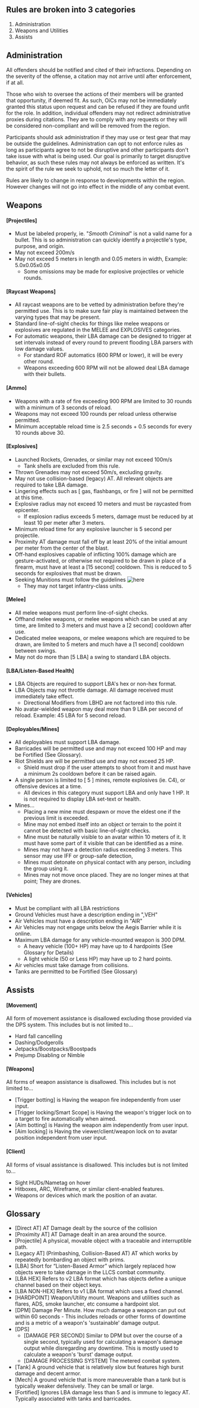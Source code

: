 ## **Rules are broken into 3 categories**
1. Administration
2. Weapons and Utilities
3. Assists

## **Administration**
   All offenders should be notified and cited of their infractions. Depending on the severity of the offense, a citation may not arrive until after enforcement, if at all.

   Those who wish to oversee the actions of their members will be granted that opportunity, if deemed fit. As such, OiCs may not be immediately granted this status upon request and can be refused if they are found unfit for the role. In addition, individual offenders may not redirect administrative proxies during citations. They are to comply with any requests or they will be considered non-compliant and will be removed from the region.

   Participants should ask administration if they may use or test gear that may be outside the guidelines. Administration can opt to not enforce rules as long as participants agree to not be disruptive and other participants don't take issue with what is being used. Our goal is primarily to target disruptive behavior, as such these rules may not always be enforced as written. It's the spirit of the rule we seek to uphold, not so much the letter of it.

   Rules are likely to change in response to developments within the region. However changes will not go into effect in the middle of any combat event.
    
## **Weapons**
    
#### [Projectiles]
- Must be labeled properly, ie. "*Smooth Criminal*" is not a valid name for a bullet. This is so administration can quickly identify a projectile's type, purpose, and origin.
- May not exceed 200m/s
- May not exceed 5 meters in length and 0.05 meters in width, Example: 5.0x0.05x0.05
    - Some omissions may be made for explosive projectiles or vehicle rounds.

#### [Raycast Weapons]
- All raycast weapons are to be vetted by administration before they're permitted use. This is to make sure fair play is maintained between the varying types that may be present.
- Standard line-of-sight checks for things like melee weapons or explosives are regulated in the MELEE and EXPLOSIVES categories.
- For automatic weapons, their LBA damage can be designed to trigger at set intervals instead of every round to prevent flooding LBA parsers with low damage values. 
    - For standard ROF automatics (600 RPM or lower), it will be every other round.
    - Weapons exceeding 600 RPM will not be allowed deal LBA damage with their bullets.

####    [Ammo]
- Weapons with a rate of fire exceeding 900 RPM are limited to 30 rounds with a minimum of 3 seconds of reload.
- Weapons may not exceed 100 rounds per reload unless otherwise permitted.
- Minimum acceptable reload time is 2.5 seconds + 0.5 seconds for every 10 rounds above 30.

####    [Explosives]
- Launched Rockets, Grenades, or similar may not exceed 100m/s
    - Tank shells are excluded from this rule.
- Thrown Grenades may not exceed 50m/s, excluding gravity.
- May not use collision-based (legacy) AT. All relevant objects are required to take LBA damage.
- Lingering effects such as [ gas, flashbangs, or  fire ] will not be permitted at this time.
- Explosive radius may not exceed 10 meters and must be raycasted from epicenter.
    - If explosion radius exceeds 5 meters, damage must be reduced by at least 10 per meter after 3 meters.
- Minimum reload time for any explosive launcher is 5 second per projectile.
- Proximity AT damage must fall off by at least 20% of the initial amount per meter from the center of the blast.
- Off-hand explosives capable of inflicting 100% damage which are gesture-activated, or otherwise not required to be drawn in place of a firearm, must have at least a [15 second] cooldown. This is reduced to 5 seconds for explosives that must be drawn.
- Seeking Munitions must follow the guidelines ![here](https://github.com/MalefactorIX/SLMC-Seeker-2020)
    - They may not target infantry-class units.

####    [Melee]
- All melee weapons must perform line-of-sight checks.
- Offhand melee weapons, or melee weapons which can be used at any time, are limited to 3 meters and must have a [2 second] cooldown after use.
- Dedicated melee weapons, or melee weapons which are required to be drawn, are limited to 5 meters and much have a [1 second] cooldown between swings.
- May not do more than [5 LBA] a swing to standard LBA objects.

####    [LBA/Listen-Based Health]
- LBA Objects are required to support LBA's hex or non-hex format.
- LBA Objects may not throttle damage. All damage received must immediately take effect. 
    - Directional Modifiers from LBHD are not factored into this rule.
- No avatar-wielded weapon may deal more than 9 LBA per second of reload. Example: 45 LBA for 5 second reload.

####    [Deployables/Mines]
- All deployables must support LBA damage.
- Barricades will be permitted use and may not exceed 100 HP and may be Fortified (See Glossary).
- Riot Shields are will be permitted use and may not exceed 25 HP.
    - Shield must drop if the user attempts to shoot from it and must have a minimum 2s cooldown before it can be raised again.
- A single person is limited to [ 5 ] mines, remote explosives (ie. C4), or offensive devices at a time.
    - All devices in this category must support LBA and only have 1 HP. It is not required to display LBA set-text or health.
- Mines...
    - Placing a new mine must despawn or move the eldest one if the previous limit is exceeded.
    - Mine may not embed itself into an object or terrain to the point it cannot be detected with basic line-of-sight checks.
    - Mine must be naturally visible to an avatar within 10 meters of it. It must have some part of it visible that can be identified as a mine.
    - Mines may not have a detection radius exceeding 3 meters. This sensor may use IFF or group-safe detection,
    - Mines must detonate on physical contact with any person, including the group using it.
    - Mines may not move once placed. They are no longer mines at that point; They are drones.

####    [Vehicles]
- Must be compliant with all LBA restrictions
- Ground Vehicles must have a description ending in ",VEH"
- Air Vehicles must have a description ending in "AIR"
- Air Vehicles may not engage units below the Aegis Barrier while it is online.
- Maximum LBA damage for any vehicle-mounted weapon is 300 DPM.
    - A heavy vehicle (100+ HP) may have up to 4 hardpoints (See Glossary for Details)
    - A light vehicle (50 or Less HP) may have up to 2 hard points.
- Air vehicles must take damage from collisions. 
- Tanks are permitted to be Fortified (See Glossary)

## **Assists**
####    [Movement]
All form of movement assistance is disallowed excluding those provided via the DPS system. This includes but is not limited to...
   - Hard fall cancelling
   - Dashing/Dodgerolls
   - Jetpacks/Boostpacks/Boostpads
   - Prejump Disabling or Nimble 
    
####    [Weapons]
All forms of weapon assistance is disallowed. This includes but is not limited to...  
- [Trigger botting] is Having the weapon fire independently from user input.
- [Trigger locking/Smart Scope] is Having the weapon's trigger lock on to a target to fire automatically when aimed.
- [Aim botting] is Having the weapon aim independently from user input.
- [Aim locking] is Having the viewer/client/weapon lock on to avatar position independent from user input. 
    
####    [Client]
All forms of visual assistance is disallowed. This includes but is not limited to...
- Sight HUDs/Nametag on hover
- Hitboxes, ARC, Wireframe, or similar client-enabled features.
- Weapons or devices which mark the position of an avatar.
    
## **Glossary**
   - [Direct AT] AT Damage dealt by the source of the collision
   - [Proximity AT] AT Damage dealt in an area around the source.
   - [Projectile] A physical, movable object with a traceable and interruptible path.
   - [Legacy AT] (Primbashing, Collision-Based AT) AT which works by repeatedly bombarding an object with prims.
   - [LBA] Short for “Listen-Based Armor” which largely replaced how objects were to take damage in the LLCS combat community. 
   - [LBA HEX] Refers to v2 LBA format which has objects define a unique channel based on their object keys.
   - [LBA NON-HEX] Refers to v1 LBA format which uses a fixed channel.
   - [HARDPOINT] Weapon/Utility mount. Weapons and utilities such as flares, ADS, smoke launcher, etc consume a hardpoint slot.
   - [DPM] Damage Per Minute. How much damage a weapon can put out within 60 seconds - This includes reloads or other forms of downtime and is a metric of a weapon's 'sustainable' damage output.
   - [DPS] 
        - [DAMAGE PER SECOND] Similar to DPM but over the course of a single second, typically used for calculating a weapon's damage output while disregarding any downtime. This is mostly used to calculate a weapon's 'burst' damage output.
        - [DAMAGE PROCESSING SYSTEM] The metered combat system.
   - [Tank] A ground vehicle that is relatively slow but features high burst damage and decent armor.
   - [Mech] A ground vehicle that is more maneuverable than a tank but is typically weaker defensively. They can be small or large.
   - [Fortified] Ignores LBA damage less than 5 and is immune to legacy AT. Typically associated with tanks and barricades.
